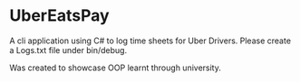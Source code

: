 # UberEatsPay
A cli application using C# to log time sheets for Uber Drivers. Please create a Logs.txt file under bin/debug.

Was created to showcase OOP learnt through university.
